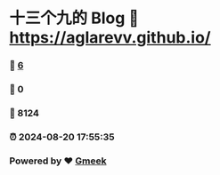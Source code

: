# 十三个九的 Blog :link: https://aglarevv.github.io/ 
### :page_facing_up: [6](https://aglarevv.github.io//tag.html) 
### :speech_balloon: 0 
### :hibiscus: 8124 
### :alarm_clock: 2024-08-20 17:55:35 
### Powered by :heart: [Gmeek](https://github.com/Meekdai/Gmeek)
